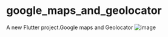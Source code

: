 # google_maps_and_geolocator

A new Flutter project.Google maps and Geolocator
![image](https://github.com/user-attachments/assets/b966be92-a8b5-45f0-a292-60649e391f73)
